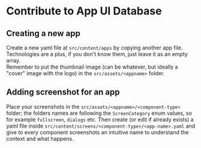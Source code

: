 # Contribute to App UI Database

## Creating a new app

Create a new yaml file at `src/content/apps` by copying another app file. Technologies are a plus, if you don't know them, just leave it as an empty array.  
Remember to put the thumbnail image (can be whatever, but ideally a "cover" image with the logo) in the `src/assets/<appname>` folder.

## Adding screenshot for an app

Place your screenshots in the `src/assets/<appname>/<component-type>` folder; the folders names are following the `ScreenCategory` enum values, so for example `fullscreen`, `dialogs` etc.
Then create (or edit if already exists) a yaml file inside `src/content/screens/<component-type>/<app-name>.yaml` and give to every component screenshots an intuitive name to understand the context and what happens. 
